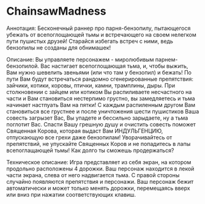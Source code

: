 # ChainsawMadness
Аннотация: Бесконечный раннер про парня-бензопилу, пытающегося убежать от всепоглощающей тьмы и встречающего на своем нелегком пути пушистых друзей! Старайся избегать встреч с ними, ведь бензопилы не созданы для обнимашек!

Описание: Вы управляете персонажем - миролюбивым парнем-бензопилой.
Вас настигает всепоглощающая тьма, и, чтобы выжить, Вам нужно шевелить звеньями (или что там у бензопил) и бежать!
По пути Вам будут встречаться рандомно сгенерированные препятствия: зайчики, котики, коровы, птички, камни, трамплины, дыры. 
При столкновении с зайцем или котиком Вы распиливаете несчастного на части и Вам становиться нестерпимо грустно, вы замедляетесь и тьма начинает настпуать Вам на пятки! С каждым распиленным другом Вам становиться все грустнее и после уничтожения шести пушистиков Ваша совесть загрызет Вас, Вы упадете и бессильно зарыдаете, ну а тьма поглотит Вас. Спасти Вашу грешную душу и очистить совесть поможет Священная Корова, которая выдаст Вам ИНДУЛЬГЕНЦИЮ, отпускающую все грехи даже бензопилам! 
Уворачивайтесь от препятствий, не упускайте Священных Коров и не попадитесь в лапы всепоглащающей тьмы! Как долго ты сможешь продержаться?

Техническое описание: Игра представляет из себя экран, на котором продольно расположены 4 дорожки. Ваш персонаж находится в лекой части экрана, слева от него надвигается тьма. С правой стороны случайно появляются препятствия и персонажи. Ваш персонаж бежит автоматически и может только менять дорожки, перемещаясь вверх или вниз при нажатии соответствующих клавиш. 
